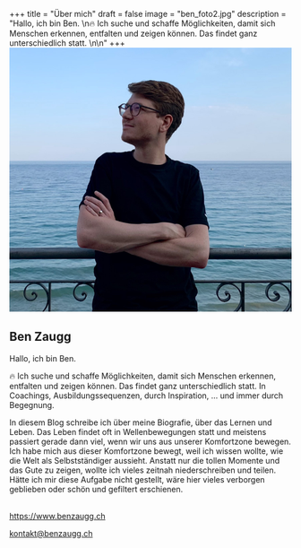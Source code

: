 +++
title = "Über mich"
draft = false
image = "ben_foto2.jpg"
description = "Hallo, ich bin Ben. \n🔥 Ich suche und schaffe Möglichkeiten, damit sich Menschen erkennen, entfalten und zeigen können. Das findet ganz unterschiedlich statt. \n\n"
+++
![](ben_foto2.jpg)

## Ben Zaugg

Hallo, ich bin Ben. 

🔥 Ich suche und schaffe Möglichkeiten, damit sich Menschen erkennen, entfalten und zeigen können. Das findet ganz unterschiedlich statt. In Coachings, Ausbildungssequenzen, durch Inspiration, ... und immer durch Begegnung. 

In diesem Blog schreibe ich über meine Biografie, über das Lernen und Leben. Das Leben findet oft in Wellenbewegungen statt und meistens passiert gerade dann viel, wenn wir uns aus unserer Komfortzone bewegen. Ich habe mich aus dieser Komfortzone bewegt, weil ich wissen wollte, wie die Welt als Selbstständiger aussieht. Anstatt nur die tollen Momente und das Gute zu zeigen, wollte ich vieles zeitnah niederschreiben und teilen. Hätte ich mir diese Aufgabe nicht gestellt, wäre hier vieles verborgen geblieben oder schön und gefiltert erschienen. 

 \
<https://www.benzaugg.ch>

kontakt@benzaugg.ch

[](https://www.benzaugg.ch)